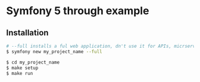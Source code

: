 # Symfony 5 through example

## Installation

```bash
# --full installs a ful web application, dn't use it for APIs, micrservices, etc.
$ symfony new my_project_name --full

$ cd my_project_name
$ make setup
$ make run
```
